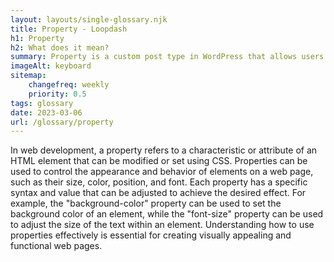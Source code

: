 ```yaml
--- 
layout: layouts/single-glossary.njk
title: Property - Loopdash
h1: Property
h2: What does it mean?
summary: Property is a custom post type in WordPress that allows users to create and manage listings for real estate, rentals, or any other type of property.
imageAlt: keyboard
sitemap:
	changefreq: weekly
	priority: 0.5
tags: glossary
date: 2023-03-06
url: /glossary/property
---
```


In web development, a property refers to a characteristic or attribute of an HTML element that can be modified or set using CSS. Properties can be used to control the appearance and behavior of elements on a web page, such as their size, color, position, and font. Each property has a specific syntax and value that can be adjusted to achieve the desired effect. For example, the "background-color" property can be used to set the background color of an element, while the "font-size" property can be used to adjust the size of the text within an element. Understanding how to use properties effectively is essential for creating visually appealing and functional web pages.